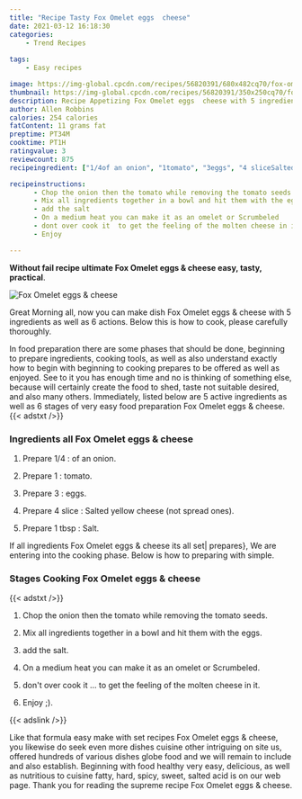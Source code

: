 ```yaml
---
title: "Recipe Tasty Fox Omelet eggs  cheese"
date: 2021-03-12 16:18:30
categories:
    - Trend Recipes
    
tags:
    - Easy recipes

image: https://img-global.cpcdn.com/recipes/56820391/680x482cq70/fox-omelet-eggs-cheese-recipe-main-photo.jpg
thumbnail: https://img-global.cpcdn.com/recipes/56820391/350x250cq70/fox-omelet-eggs-cheese-recipe-main-photo.jpg
description: Recipe Appetizing Fox Omelet eggs  cheese with 5 ingredients and 6 stages of easy cooking.
author: Allen Robbins
calories: 254 calories
fatContent: 11 grams fat
preptime: PT34M
cooktime: PT1H
ratingvalue: 3
reviewcount: 875
recipeingredient: ["1/4of an onion", "1tomato", "3eggs", "4 sliceSalted yellow cheese not spread ones", "1 tbspSalt"]

recipeinstructions: 
      - Chop the onion then the tomato while removing the tomato seeds 
      - Mix all ingredients together in a bowl and hit them with the eggs 
      - add the salt 
      - On a medium heat you can make it as an omelet or Scrumbeled 
      - dont over cook it  to get the feeling of the molten cheese in it 
      - Enjoy 

---
```




**Without fail recipe ultimate Fox Omelet eggs &amp; cheese easy, tasty, practical**. 


![Fox Omelet eggs &amp; cheese](https://img-global.cpcdn.com/recipes/56820391/680x482cq70/fox-omelet-eggs-cheese-recipe-main-photo.jpg "Fox Omelet eggs &amp; cheese")




Great Morning all, now you can make dish Fox Omelet eggs &amp; cheese with 5 ingredients as well as 6 actions. Below this is how to cook, please carefully thoroughly.

In food preparation there are some phases that should be done, beginning to prepare ingredients, cooking tools, as well as also understand exactly how to begin with beginning to cooking prepares to be offered as well as enjoyed. See to it you has enough time and no is thinking of something else, because will certainly create the food to shed, taste not suitable desired, and also many others. Immediately, listed below are 5 active ingredients as well as 6 stages of very easy food preparation Fox Omelet eggs &amp; cheese.
{{< adstxt />}}

### Ingredients all Fox Omelet eggs &amp; cheese


1. Prepare 1/4 : of an onion.

1. Prepare 1 : tomato.

1. Prepare 3 : eggs.

1. Prepare 4 slice : Salted yellow cheese (not spread ones).

1. Prepare 1 tbsp : Salt.



If all ingredients Fox Omelet eggs &amp; cheese its all set| prepares}, We are entering into the cooking phase. Below is how to preparing with simple.

### Stages Cooking Fox Omelet eggs &amp; cheese

{{< adstxt />}}


1. Chop the onion then the tomato while removing the tomato seeds.



1. Mix all ingredients together in a bowl and hit them with the eggs.



1. add the salt.



1. On a medium heat you can make it as an omelet or Scrumbeled.



1. don&#39;t over cook it ... to get the feeling of the molten cheese in it.



1. Enjoy ;).





{{< adslink />}}

Like that formula easy make with set recipes Fox Omelet eggs &amp; cheese, you likewise do seek even more dishes cuisine other intriguing on site us, offered hundreds of various dishes globe food and we will remain to include and also establish. Beginning with food healthy very easy, delicious, as well as nutritious to cuisine fatty, hard, spicy, sweet, salted acid is on our web page. Thank you for reading the supreme recipe Fox Omelet eggs &amp; cheese.
